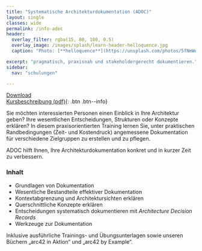 ```yaml
---
title: "Systematische Architekturdokumentation (ADOC)"
layout: single
classes: wide
permalink: /info-adoc
header:
  overlay_filter: rgba(15, 80, 180, 0.5)
  overlay_image: /images/splash/learn-header-helloquence.jpg
  caption: "Photo: [**helloquence**](https://unsplash.com/photos/5fNmWej4tAA)"

excerpt: "pragmatisch, praxisnah und stakeholdergerecht dokumentieren."
sidebar:
  nav: "schulungen"

---
```


[Download<br/>Kursbeschreibung (pdf)](/info-adoc){: .btn .btn--info}

Sie möchten interessierten Personen einen Einblick in Ihre Architektur geben? 
Ihre wesentlichen Entscheidungen, Strukturen oder Konzepte erklären? 
In diesem praxisorientierten Training lernen Sie, unter praktischen Randbedingungen (Zeit- und Kostendruck) angemessene Dokumentation für verschiedene Zielgruppen zu erstellen und zu pflegen.

ADOC hilft Ihnen, Ihre Architekturdokumentation konkret und in kurzer Zeit zu verbessern.

### Inhalt
* Grundlagen von Dokumentation
* Wesentliche Bestandteile effektiver Dokumentation
* Kontextabgrenzung und Architektursichten erklären
* Querschnittliche Konzepte erklären
* Entscheidungen systematisch dokumentieren mit _Architecture Decision Records_
* Werkzeuge zur Dokumentation


Inklusive ausführliche Trainings- und Übungsunterlagen sowie unseren
Büchern „arc42 in Aktion“ und „arc42 by Example“.






